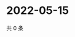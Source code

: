 # 2022-05-15

共 0 条

<!-- BEGIN WEIBO -->
<!-- 最后更新时间 Sun May 15 2022 18:15:16 GMT+0800 (China Standard Time) -->

<!-- END WEIBO -->
